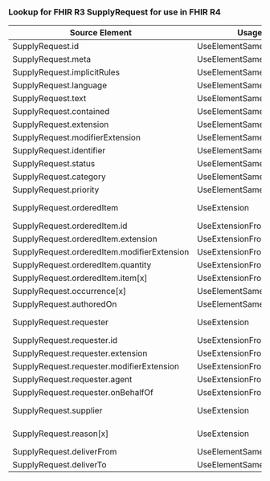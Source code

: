 ### Lookup for FHIR R3 SupplyRequest for use in FHIR R4

| Source Element | Usage | Target |
| -------------- | ----- | ------ |
| SupplyRequest.id | UseElementSameName | SupplyRequest.id |
| SupplyRequest.meta | UseElementSameName | SupplyRequest.meta |
| SupplyRequest.implicitRules | UseElementSameName | SupplyRequest.implicitRules |
| SupplyRequest.language | UseElementSameName | SupplyRequest.language |
| SupplyRequest.text | UseElementSameName | SupplyRequest.text |
| SupplyRequest.contained | UseElementSameName | SupplyRequest.contained |
| SupplyRequest.extension | UseElementSameName | SupplyRequest.extension |
| SupplyRequest.modifierExtension | UseElementSameName | SupplyRequest.modifierExtension |
| SupplyRequest.identifier | UseElementSameName | SupplyRequest.identifier |
| SupplyRequest.status | UseElementSameName | SupplyRequest.status |
| SupplyRequest.category | UseElementSameName | SupplyRequest.category |
| SupplyRequest.priority | UseElementSameName | SupplyRequest.priority |
| SupplyRequest.orderedItem | UseExtension | http://hl7.org/fhir/3.0/StructureDefinition/extension-SupplyRequest.orderedItem |
| SupplyRequest.orderedItem.id | UseExtensionFromAncestor | - |
| SupplyRequest.orderedItem.extension | UseExtensionFromAncestor | - |
| SupplyRequest.orderedItem.modifierExtension | UseExtensionFromAncestor | - |
| SupplyRequest.orderedItem.quantity | UseExtensionFromAncestor | - |
| SupplyRequest.orderedItem.item[x] | UseExtensionFromAncestor | - |
| SupplyRequest.occurrence[x] | UseElementSameName | SupplyRequest.occurrence[x] |
| SupplyRequest.authoredOn | UseElementSameName | SupplyRequest.authoredOn |
| SupplyRequest.requester | UseExtension | http://hl7.org/fhir/3.0/StructureDefinition/extension-SupplyRequest.requester |
| SupplyRequest.requester.id | UseExtensionFromAncestor | - |
| SupplyRequest.requester.extension | UseExtensionFromAncestor | - |
| SupplyRequest.requester.modifierExtension | UseExtensionFromAncestor | - |
| SupplyRequest.requester.agent | UseExtensionFromAncestor | - |
| SupplyRequest.requester.onBehalfOf | UseExtensionFromAncestor | - |
| SupplyRequest.supplier | UseExtension | http://hl7.org/fhir/3.0/StructureDefinition/extension-SupplyRequest.supplier |
| SupplyRequest.reason[x] | UseExtension | http://hl7.org/fhir/3.0/StructureDefinition/extension-SupplyRequest.reason |
| SupplyRequest.deliverFrom | UseElementSameName | SupplyRequest.deliverFrom |
| SupplyRequest.deliverTo | UseElementSameName | SupplyRequest.deliverTo |
